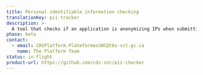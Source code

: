 ```yaml
---
title: Personal identifiable information checking
translationKey: pii-tracker
description: >-
  A tool that checks if an application is anonymizing IPs when submitting information to Google Analytics.
phase: beta
contact:
  - email: CDSPlatform.PlateformesSNC@tbs-sct.gc.ca
    name: The Platform Team
status: in-flight
product-url: https://github.com/cds-snc/pii-checker
---
```

